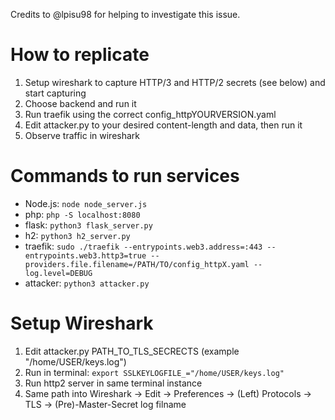 Credits to @lpisu98 for helping to investigate this issue.

# How to replicate

 1. Setup wireshark to capture HTTP/3 and HTTP/2 secrets (see below) and start capturing
 2. Choose backend and run it
 3. Run traefik using the correct config_httpYOURVERSION.yaml
 4. Edit attacker.py to your desired content-length and data, then run it
 5. Observe traffic in wireshark

# Commands to run services

 - Node.js: `node node_server.js`
 - php: `php -S localhost:8080`
 - flask: `python3 flask_server.py`
 - h2: `python3 h2_server.py`
 - traefik: `sudo ./traefik --entrypoints.web3.address=:443 --entrypoints.web3.http3=true --providers.file.filename=/PATH/TO/config_httpX.yaml --log.level=DEBUG`
 - attacker: `python3 attacker.py`

# Setup Wireshark

 1. Edit attacker.py PATH_TO_TLS_SECRECTS (example "/home/USER/keys.log")
 2. Run in terminal: `export SSLKEYLOGFILE_="/home/USER/keys.log"`
 3. Run http2 server in same terminal instance
 4. Same path into Wireshark -> Edit -> Preferences -> (Left) Protocols -> TLS -> (Pre)-Master-Secret log filname
